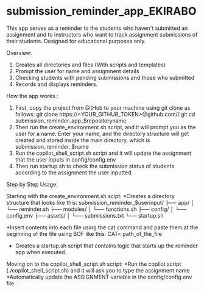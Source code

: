 # submission_reminder_app_EKIRABO
This app serves as a reminder to the students who haven't submitted an assignment and to instructors who want to track assignment submissions of their students. 
Designed for educational purposes only.

Overview:
1. Creates all directories and files (With scripts and templates)
2. Prompt the user for name and assignment details
3. Checking students with pending submissions and those who submitted
4. Records and displays reminders.

How the app works :
1. First, copy the project from GitHub to your machine using git clone as follows:
git clone https://<YOUR_GITHUB_TOKEN>@github.com/<your-username>/<your-repo-name>.git
cd submission_reminder_app_$repositoryname
2. Then run the create_environment.sh script, and it will prompt you as the user for a name. Enter your name, and the directory structure will get created and stored inside the main directory, which is submission_reminder_$name
3. Run the copilot_shell_script.sh script and it will update the assignment that the user inputs in config/config.env
4. Then run startup.sh to check the submission status of students according to the assignment the user inputted.

Step by Step Usage:

Starting with the create_environment.sh scipt:
*Creates a directory structure that looks like this:
submission_reminder_$userinput/
├── app/
│   └── reminder.sh
├── modules/
│   └── functions.sh
├── config/
│   └── config.env
├── assets/
│   └── submissions.txt
└── startup.sh

*Insert contents into each file using the cat command and paste them at the beginning of the file using BOF like this: CAT<<BOF > path_of_the_file
* Creates a startup.sh script that contains logic that starts up the reminder app when executed.

Moving on to the copilot_shell_script.sh script:
*Run the copilot script (./copilot_shell_script.sh) and it will ask you to type the assignment name 
*Automatically update the ASSIGNMENT variable in the config/config.env file.

